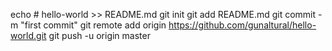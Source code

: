 echo # hello-world >> README.md
git init
git add README.md
git commit -m "first commit"
git remote add origin https://github.com/gunaltural/hello-world.git
git push -u origin master
